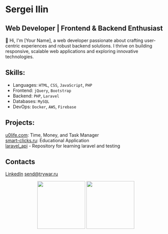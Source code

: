 # Sergei Ilin
## Web Developer | Frontend & Backend Enthusiast
👋 Hi, I'm [Your Name], a web developer passionate about crafting user-centric experiences and robust backend solutions. I thrive on building responsive, scalable web applications and exploring innovative technologies.

## Skills:
- Languages: `HTML`, `CSS`, `JavaScript`, `PHP`
- Frontend: `jQuery`, `Bootstrap`
- Backend: `PHP`, `Laravel`
- Databases: `MySQL`
- DevOps: `Docker`, `AWS`, `Firebase`

## Projects:
[u0life.com](https://u0life.com): Time, Money, and Task Manager  
[smart-clicks.ru](https://u0life.com): Educational Application  
[laravel_api](https://github.com/TrywaR/laravel_api.loc) - Repository for learning laravel and testing  

## Contacts
[LinkedIn](https://www.linkedin.com/in/sergey-ilin-777064203/)
[send@trywar.ru](mailto://send@trywar.ru/)

<p align='center'>
   <a href="https://github-readme-stats.vercel.app/api?username=trywar&show_icons=true&count_private=true"><img
           height=150
           src="https://github-readme-stats.vercel.app/api?username=trywar&show_icons=true&count_private=true"/></a>
   <a href="https://github.com/trywar/github-readme-stats"><img height=150
                                                                  src="https://github-readme-stats.vercel.app/api/top-langs/?username=trywar&layout=compact"/></a>
</p>
